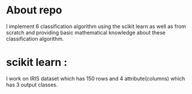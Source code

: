 # About repo 
I implement 6 classification algorithm using the scikit learn as well as from scratch and providing basic mathematical knowledge about these classification algorithm.

# scikit learn :
I work on IRIS dataset which has 150 rows and 4 attribute(columns) which has 3 output classes.


